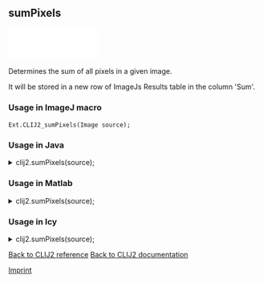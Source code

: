 ## sumPixels
<img src="images/mini_empty_logo.png"/><img src="images/mini_empty_logo.png"/><img src="images/mini_empty_logo.png"/>

Determines the sum of all pixels in a given image. 

It will be stored in a new row of ImageJs
Results table in the column 'Sum'.

### Usage in ImageJ macro
```
Ext.CLIJ2_sumPixels(Image source);
```




### Usage in Java


<details>

<summary>
clij2.sumPixels(source);
</summary>
<pre class="highlight">// init CLIJ and GPU
import net.haesleinhuepf.clij2.CLIJ2;
import net.haesleinhuepf.clij.clearcl.ClearCLBuffer;
CLIJ2 clij2 = CLIJ2.getInstance();

// get input parameters
ClearCLBuffer source = clij2.push(sourceImagePlus);
</pre>

<pre class="highlight">
// Execute operation on GPU
double resultSumPixels = clij2.sumPixels(source);
</pre>

<pre class="highlight">
//show result
System.out.println(resultSumPixels);

// cleanup memory on GPU
clij2.release(source);
</pre>

</details>





### Usage in Matlab


<details>

<summary>
clij2.sumPixels(source);
</summary>
<pre class="highlight">% init CLIJ and GPU
clij2 = init_clatlab();

% get input parameters
source = clij2.pushMat(source_matrix);
</pre>

<pre class="highlight">
% Execute operation on GPU
double resultSumPixels = clij2.sumPixels(source);
</pre>

<pre class="highlight">
% show result
System.out.println(resultSumPixels);

% cleanup memory on GPU
clij2.release(source);
</pre>

</details>





### Usage in Icy


<details>

<summary>
clij2.sumPixels(source);
</summary>
<pre class="highlight">// init CLIJ and GPU
importClass(net.haesleinhuepf.clicy.CLICY);
importClass(Packages.icy.main.Icy);

clij2 = CLICY.getInstance();

// get input parameters
source_sequence = getSequence();
source = clij2.pushSequence(source_sequence);
</pre>

<pre class="highlight">
// Execute operation on GPU
double resultSumPixels = clij2.sumPixels(source);
</pre>

<pre class="highlight">
// show result
System.out.println(resultSumPixels);

// cleanup memory on GPU
clij2.release(source);
</pre>

</details>



[Back to CLIJ2 reference](https://clij.github.io/clij2-docs/reference)
[Back to CLIJ2 documentation](https://clij.github.io/clij2-docs)

[Imprint](https://clij.github.io/imprint)
